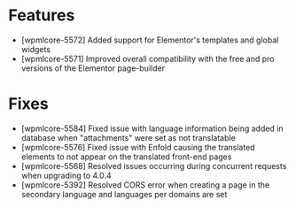 # Features
* [wpmlcore-5572] Added support for Elementor's templates and global widgets
* [wpmlcore-5571] Improved overall compatibility with the free and pro versions of the Elementor page-builder

# Fixes
* [wpmlcore-5584] Fixed issue with language information being added in database when "attachments" were set as not translatable
* [wpmlcore-5576] Fixed issue with Enfold causing the translated elements to not appear on the translated front-end pages
* [wpmlcore-5568] Resolved issues occurring during concurrent requests when upgrading to 4.0.4
* [wpmlcore-5392] Resolved CORS error when creating a page in the secondary language and languages per domains are set